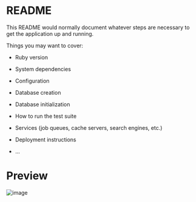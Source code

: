 # README

This README would normally document whatever steps are necessary to get the
application up and running.

Things you may want to cover:

* Ruby version

* System dependencies

* Configuration

* Database creation

* Database initialization

* How to run the test suite

* Services (job queues, cache servers, search engines, etc.)

* Deployment instructions

* ...

# Preview

![image](https://user-images.githubusercontent.com/69473375/169078152-97db79ae-4022-44e8-95a5-03483ae8404c.png)

